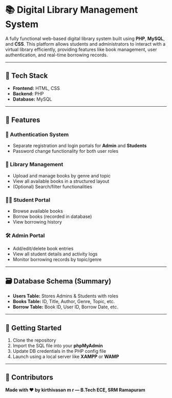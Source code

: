 # 📚 Digital Library Management System

A fully functional web-based digital library system built using **PHP**, **MySQL**, and **CSS**. This platform allows students and administrators to interact with a virtual library efficiently, providing features like book management, user authentication, and real-time borrowing records.

---

## 🔧 Tech Stack

- **Frontend:** HTML, CSS  
- **Backend:** PHP  
- **Database:** MySQL

---

## 🎯 Features

### 🔐 Authentication System

- Separate registration and login portals for **Admin** and **Students**
- Password change functionality for both user roles

### 📘 Library Management

- Upload and manage books by genre and topic
- View all available books in a structured layout
- (Optional) Search/filter functionalities

### 👨‍🎓 Student Portal

- Browse available books
- Borrow books (recorded in database)
- View borrowing history

### 🛠️ Admin Portal

- Add/edit/delete book entries
- View all student details and activity logs
- Monitor borrowing records by topic/genre

---

## 🗃️ Database Schema (Summary)

- **Users Table:** Stores Admins & Students with roles
- **Books Table:** ID, Title, Author, Genre, Topic, etc.
- **Borrow Table:** Book ID, User ID, Borrow Date, etc.

---

## 🚀 Getting Started

1. Clone the repository  
2. Import the SQL file into your **phpMyAdmin**  
3. Update DB credentials in the PHP config file  
4. Launch using a local server like **XAMPP** or **WAMP**

---



## 🤝 Contributors

**Made with ❤️ by  kirthivasan m r — B.Tech ECE, SRM Ramapuram**

